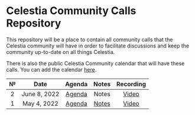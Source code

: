 # Celestia Community Calls Repository

This repository will be a place to contain all community calls that the Celestia community will have in order to facilitate discussions and keep the community up-to-date on all things Celestia.

There is also the public Celestia Community calendar that will have these calls. You can add the calendar [here](https://calendar.google.com/calendar/u/0?cid=Y19za2JzbjIzNWszYmlzdHNoZ3RvNmw5ODYyNEBncm91cC5jYWxlbmRhci5nb29nbGUuY29t).

|  №  |      Date       | Agenda | Notes | Recording |
|:---:|:---------------:|:------:|:-----:|:---------:|
| 2  | June 8, 2022 | [Agenda](https://github.com/celestiaorg/community-calls/issues/2) | Notes | [Video](https://www.youtube.com/watch?v=OHAdh1uLeA0) |
| 1  | May 4, 2022 | [Agenda](https://github.com/celestiaorg/community-calls/issues/1) | [Notes](https://github.com/celestiaorg/community-calls/files/8638519/Community.Call.Recap.-.Edited.pdf) |   [Video](https://www.youtube.com/watch?v=4VRVuRPrxyU)   |

